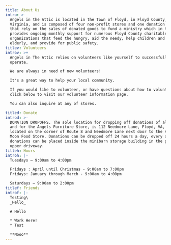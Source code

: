 ```yaml
---
title: About Us
intro: >-
  Angels in the Attic is located in the Town of Floyd, in Floyd County,
  Virginia, and is composed of four non-profit stores and one donation center
  that rely on the sales of donated goods to fund a ministry which in turn
  provides ongoing monthly support for numerous Floyd County charitable
  organizations that feed the hungry, aid the needy, help children and the
  elderly, and provide for public safety.
titlev: Volunteers
introv: >+
  Angels in The Attic relies on volunteers like yourself to successfully
  operate.

  We are always in need of new volunteers!

  It's a great way to help your local community.

  If you would like to volunteer, or have questions about how to volunteer,
  click below to visit our volunteer information page.

  You can also inquire at any of stores.

titled: Donate
introd: >-
  DONATION DROPOFFS. The sole location for dropping off donations of all kinds,
  and for the Angels Furniture Store, is 112 Needmore Lane, Floyd, VA, which is
  located on the corner of Route 8 and Needmore Lane next door to the Harvest
  Moon Food Store. Donations can be dropped off 24 hours a day, every day. Most
  donations can be placed inside the minibarn storage building in the paved
  upper driveway. 
titleh: Hours
introh: |-
  Tuesdays – 9:00am to 4:00pm

  Fridays : April until Christmas - 9:00am to 7:00pm 
  Fridays: January through March - 9:00am to 4:00pm 

  Saturdays – 9:00am to 2:00pm 
titlef: Friends
introf: |-
  Testing\
  _Hello_

  # Hello

  * Work Here!
  * Test

  **Nooo**
---
```


